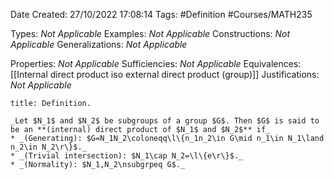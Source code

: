 <div class="topSpace"></div>

Date Created: 27/10/2022 17:08:14
Tags: #Definition #Courses/MATH235

Types: _Not Applicable_
Examples: _Not Applicable_
Constructions: _Not Applicable_
Generalizations: _Not Applicable_

Properties: _Not Applicable_
Sufficiencies: _Not Applicable_
Equivalences: [[Internal direct product iso external direct product (group)]]
Justifications: _Not Applicable_

``` ad-Definition
title: Definition.

_Let $N_1$ and $N_2$ be subgroups of a group $G$. Then $G$ is said to be an **(internal) direct product of $N_1$ and $N_2$** if_
* _(Generating): $G=N_1N_2\coloneqq\l\{n_1n_2\in G\mid n_1\in N_1\land n_2\in N_2\r\}$._
* _(Trivial intersection): $N_1\cap N_2=\l\{e\r\}$._
* _(Normality): $N_1,N_2\nsubgrpeq G$._

```

